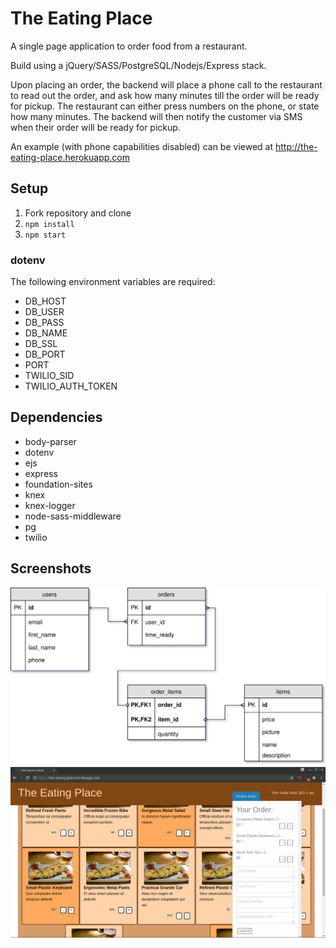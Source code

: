 # The Eating Place

A single page application to order food from a restaurant.

Build using a jQuery/SASS/PostgreSQL/Nodejs/Express stack.

Upon placing an order, the backend will place a phone call to the restaurant to read out the order, and ask how many minutes till the order will be ready for pickup.  The restaurant can either press numbers on the phone, or state how many minutes.  The backend will then notify the customer via SMS when their order will be ready for pickup.

An example (with phone capabilities disabled) can be viewed at http://the-eating-place.herokuapp.com

## Setup

1. Fork repository and clone
2. `npm install`
3. `npm start`

### dotenv

The following environment variables are required:
- DB_HOST
- DB_USER
- DB_PASS
- DB_NAME
- DB_SSL
- DB_PORT
- PORT
- TWILIO_SID
- TWILIO_AUTH_TOKEN

## Dependencies

- body-parser
- dotenv
- ejs
- express
- foundation-sites
- knex
- knex-logger
- node-sass-middleware
- pg
- twilio

## Screenshots

<img src="./midterm-ERD.svg" max-width="40%"/>
<img src="./the-eating-place.png" max-width="40%"/>